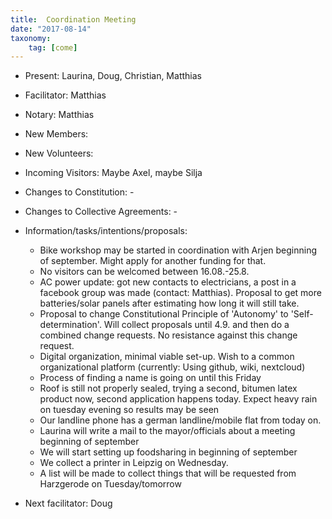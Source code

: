 ```yaml
---
title:  Coordination Meeting
date: "2017-08-14"
taxonomy:
    tag: [come]
---
```


- Present: Laurina, Doug, Christian, Matthias
- Facilitator: Matthias
- Notary: Matthias
- New Members:
- New Volunteers:
- Incoming Visitors: Maybe Axel, maybe Silja
- Changes to Constitution: -
- Changes to Collective Agreements: -
- Information/tasks/intentions/proposals:
  - Bike workshop may be started in coordination with Arjen beginning of september. Might apply for another funding for that.
  - No visitors can be welcomed between 16.08.-25.8.
  - AC power update: got new contacts to electricians, a post in a facebook group was made (contact: Matthias). Proposal to get more batteries/solar panels after estimating how long it will still take.
  - Proposal to change Constitutional Principle of 'Autonomy' to 'Self-determination'. Will collect proposals until 4.9. and then do a combined change requests. No resistance against this change request.
  - Digital organization, minimal viable set-up. Wish to a common organizational platform (currently: Using github, wiki, nextcloud)
  - Process of finding a name is going on until this Friday
  - Roof is still not properly sealed, trying a second, bitumen latex product now, second application happens today. Expect heavy rain on tuesday evening so results may be seen
  - Our landline phone has a german landline/mobile flat from today on.
  - Laurina will write a mail to the mayor/officials about a meeting beginning of september
  - We will start setting up foodsharing in beginning of september
  - We collect a printer in Leipzig on Wednesday.
  - A list will be made to collect things that will be requested from Harzgerode on Tuesday/tomorrow


- Next facilitator: Doug

